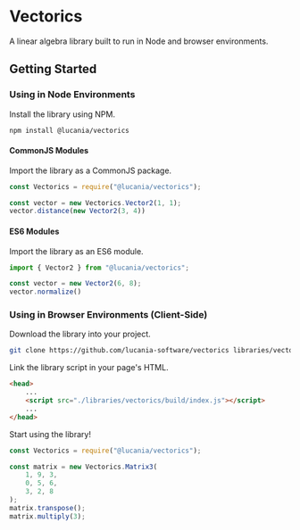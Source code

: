 # Vectorics
A linear algebra library built to run in Node and browser environments.

## Getting Started

### Using in Node Environments
Install the library using NPM.
```bash
npm install @lucania/vectorics
```
#### CommonJS Modules
Import the library as a CommonJS package.
```ts
const Vectorics = require("@lucania/vectorics");

const vector = new Vectorics.Vector2(1, 1);
vector.distance(new Vector2(3, 4))
```

#### ES6 Modules
Import the library as an ES6 module.
```ts
import { Vector2 } from "@lucania/vectorics";

const vector = new Vector2(6, 8);
vector.normalize()
```

### Using in Browser Environments (Client-Side)
Download the library into your project.
```bash
git clone https://github.com/lucania-software/vectorics libraries/vectorics
```
Link the library script in your page's HTML.
```HTML
<head>
    ...
    <script src="./libraries/vectorics/build/index.js"></script>
    ...
</head>
```
Start using the library!
```ts
const Vectorics = require("@lucania/vectorics");

const matrix = new Vectorics.Matrix3(
    1, 9, 3,
    0, 5, 6,
    3, 2, 8
);
matrix.transpose();
matrix.multiply(3);
```